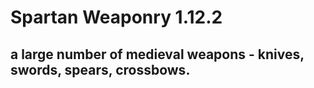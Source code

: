 # Spartan Weaponry 1.12.2

## a large number of medieval weapons - knives, swords, spears, crossbows.
